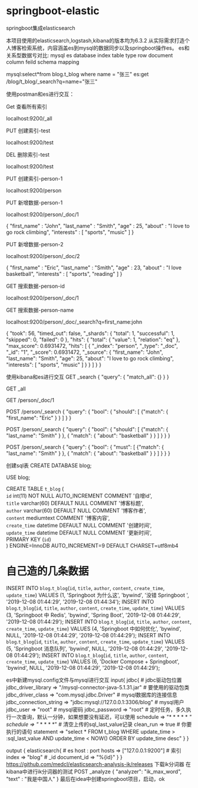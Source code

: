# springboot-elastic
springboot集成elasticsearch

本项目使用的elasticsearch,logstash,kibana的版本均为6.3.2
从实际需求打造个人博客检索系统，内容涵盖es到mysql的数据同步以及springboot操作es。
es和关系型数据亏对比:
mysql                 es
database             index
table                type
row                  document
column               feild
schema               mapping

mysql:select*from blog.t_blog where name = "张三"
es:get /blog/t_blog/_search?q=name="张三"

使用postman和es进行交互：

Get 查看所有索引

localhost:9200/_all

PUT 创建索引-test

localhost:9200/test  


DEL 删除索引-test

localhost:9200/test  


PUT 创建索引-person-1

localhost:9200/person


PUT 新增数据-person-1

localhost:9200/person/_doc/1

{
	"first_name" : "John",
  "last_name" : "Smith",
  "age" : 25,
  "about" : "I love to go rock climbing",
  "interests" : [ "sports", "music" ]
}

PUT 新增数据-person-2

localhost:9200/person/_doc/2

{
	"first_name" : "Eric",
  "last_name" : "Smith",
  "age" : 23,
  "about" : "I love basketball",
  "interests" : [ "sports", "reading" ]
}

GET 搜索数据-person-id

localhost:9200/person/_doc/1

GET 搜索数据-person-name

localhost:9200/person/_doc/_search?q=first_name:john

{
  "took": 56,
  "timed_out": false,
  "_shards": {
    "total": 1,
    "successful": 1,
    "skipped": 0,
    "failed": 0
  },
  "hits": {
    "total": {
      "value": 1,
      "relation": "eq"
    },
    "max_score": 0.6931472,
    "hits": [
      {
        "_index": "person",
        "_type": "_doc",
        "_id": "1",
        "_score": 0.6931472,
        "_source": {
          "first_name": "John",
          "last_name": "Smith",
          "age": 25,
          "about": "I love to go rock climbing",
          "interests": [
            "sports",
            "music"
          ]
        }
      }
    ]
  }
}


使用kibana和es进行交互
GET _search
{
  "query": {
    "match_all": {}
  }
}

GET _all

GET /person/_doc/1

POST /person/_search
{
	"query": {
  	"bool": {
			"should": [
      	{"match": {
        		"first_name": "Eric"
        	}
   			}
      ]
  	}
}

POST /person/_search
{
	"query": {
  	"bool": {
			"should": [
      	{"match": {
        		"last_name": "Smith"
        	}
   			},
        {
        	"match": {
          	"about": "basketball"
          }
				}
      ]
  	}
  }
}



POST /person/_search
{
	"query": {
  	"bool": {
			"must": [
      	{"match": {
        		"last_name": "Smith"
        	}
   			},
        {
        	"match": {
          	"about": "basketball"
          }
				}
      ]
  	}
  }
}

创建sql表
CREATE DATABASE blog;

USE blog;

CREATE TABLE `t_blog` (    
   `id` int(11) NOT NULL AUTO_INCREMENT COMMENT '自增id',    
   `title` varchar(60) DEFAULT NULL COMMENT '博客标题',    
   `author` varchar(60) DEFAULT NULL COMMENT '博客作者',    
   `content` mediumtext COMMENT '博客内容',    
   `create_time` datetime DEFAULT NULL COMMENT '创建时间',    
   `update_time` datetime DEFAULT NULL COMMENT '更新时间',    
   PRIMARY KEY (`id`)    
) ENGINE=InnoDB AUTO_INCREMENT=9 DEFAULT CHARSET=utf8mb4


# 自己造的几条数据
INSERT INTO `blog`.`t_blog`(`id`, `title`, `author`, `content`, `create_time`, `update_time`) VALUES (1, 'Springboot 为什么这', 'bywind', '没错 Springboot ', '2019-12-08 01:44:29', '2019-12-08 01:44:34');
INSERT INTO `blog`.`t_blog`(`id`, `title`, `author`, `content`, `create_time`, `update_time`) VALUES (3, 'Springboot 中 Redis', 'bywind', 'Spring Boot', '2019-12-08 01:44:29', '2019-12-08 01:44:29');
INSERT INTO `blog`.`t_blog`(`id`, `title`, `author`, `content`, `create_time`, `update_time`) VALUES (4, 'Springboot 中如何优化', 'bywind', NULL, '2019-12-08 01:44:29', '2019-12-08 01:44:29');
INSERT INTO `blog`.`t_blog`(`id`, `title`, `author`, `content`, `create_time`, `update_time`) VALUES (5, 'Springboot 消息队列', 'bywind', NULL, '2019-12-08 01:44:29', '2019-12-08 01:44:29');
INSERT INTO `blog`.`t_blog`(`id`, `title`, `author`, `content`, `create_time`, `update_time`) VALUES (6, 'Docker Compose + Springboot', 'bywind', NULL, '2019-12-08 01:44:29', '2019-12-08 01:44:29');


es中新建mysql.config文件与mysql进行交互
input{
    jdbc{
        # jdbc驱动包位置
        jdbc_driver_library => "/mysql-connector-java-5.1.31.jar"
        # 要使用的驱动包类
        jdbc_driver_class => "com.mysql.jdbc.Driver"
        # mysql数据库的连接信息
        jdbc_connection_string => "jdbc:mysql://127.0.0.1:3306/blog"
        # mysql用户
        jdbc_user => "root"
        # mysql密码
        jdbc_password => "root"
        # 定时任务，多久执行一次查询，默认一分钟，如果想要没有延迟，可以使用 schedule => "* * * * * *"
        schedule => "* * * * *"
        # 清空上传的sql_last_value记录
        clean_run => true
        # 你要执行的语句
        statement => "select * FROM t_blog WHERE update_time > :sql_last_value AND update_time < NOW() ORDER BY update_time desc"
    }
}

output {
    elasticsearch{
        # es host : port
        hosts => ["127.0.0.1:9200"]
        # 索引
        index => "blog"
        # _id
        document_id => "%{id}"
    }
}
https://github.com/medcl/elasticsearch-analysis-ik/releases 下载ik分词器
在kibana中进行ik分词器的测试
POST _analyze
{
  "analyzer": "ik_max_word",
  "text" : "我是中国人"
}
最后在idea中创建springboot项目，启动，ok
